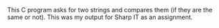 This C program asks for two strings and compares them (if they are the same or not). This was my output for Sharp IT as an assignment.
